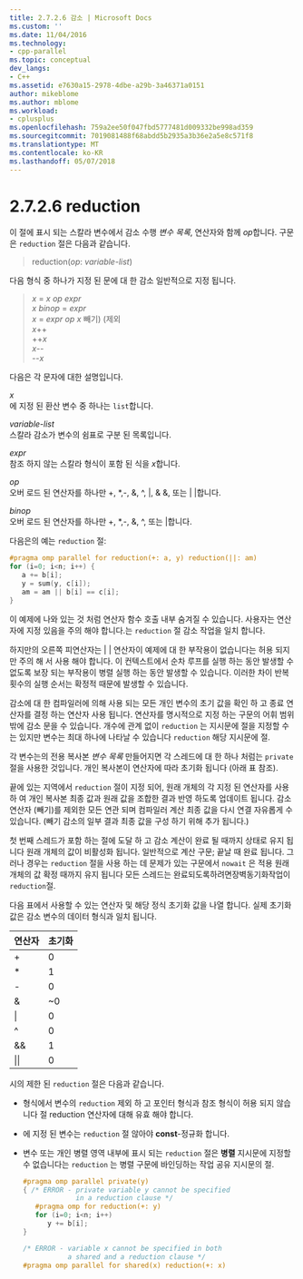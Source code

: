 ```yaml
---
title: 2.7.2.6 감소 | Microsoft Docs
ms.custom: ''
ms.date: 11/04/2016
ms.technology:
- cpp-parallel
ms.topic: conceptual
dev_langs:
- C++
ms.assetid: e7630a15-2978-4dbe-a29b-3a46371a0151
author: mikeblome
ms.author: mblome
ms.workload:
- cplusplus
ms.openlocfilehash: 759a2ee50f047fbd5777481d009332be998ad359
ms.sourcegitcommit: 7019081488f68abdd5b2935a3b36e2a5e8c571f8
ms.translationtype: MT
ms.contentlocale: ko-KR
ms.lasthandoff: 05/07/2018
---
```

# <a name="2726-reduction"></a>2.7.2.6 reduction

이 절에 표시 되는 스칼라 변수에서 감소 수행 *변수 목록*, 연산자와 함께 *op*합니다. 구문은 `reduction` 절은 다음과 같습니다.

> reduction(*op*: *variable-list*)

다음 형식 중 하나가 지정 된 문에 대 한 감소 일반적으로 지정 됩니다.

> *x* = *x* *op* *expr*  
> *x* *binop* = *expr*  
> *x* = *expr* *op* *x* 빼기) (제외  
> *x*++  
> ++*x*  
> *x*--  
> --*x*  

다음은 각 문자에 대한 설명입니다.

*x*  
에 지정 된 환산 변수 중 하나는 `list`합니다.

*variable-list*  
스칼라 감소가 변수의 쉼표로 구분 된 목록입니다.

*expr*  
참조 하지 않는 스칼라 형식이 포함 된 식을 *x*합니다.

*op*  
오버 로드 된 연산자를 하나만 +, &#42;,-, &amp;, ^, &#124;, &amp; &amp;, 또는 &#124; &#124;합니다.

*binop*  
오버 로드 된 연산자를 하나만 +, &#42;,-, &amp;, ^, 또는 &#124;합니다.

다음은의 예는 `reduction` 절:  
  
```cpp  
#pragma omp parallel for reduction(+: a, y) reduction(||: am)  
for (i=0; i<n; i++) {  
   a += b[i];  
   y = sum(y, c[i]);  
   am = am || b[i] == c[i];  
}  
```  
  
이 예제에 나와 있는 것 처럼 연산자 함수 호출 내부 숨겨질 수 있습니다. 사용자는 연산자에 지정 있음을 주의 해야 합니다.는 `reduction` 절 감소 작업을 일치 합니다.

하지만의 오른쪽 피연산자는 &#124; &#124; 연산자이 예제에 대 한 부작용이 없습니다는 허용 되지만 주의 해 서 사용 해야 합니다. 이 컨텍스트에서 순차 루프를 실행 하는 동안 발생할 수 없도록 보장 되는 부작용이 병렬 실행 하는 동안 발생할 수 있습니다. 이러한 차이 반복 횟수의 실행 순서는 확정적 때문에 발생할 수 있습니다.

감소에 대 한 컴파일러에 의해 사용 되는 모든 개인 변수의 초기 값을 확인 하 고 종료 연산자를 결정 하는 연산자 사용 됩니다. 연산자를 명시적으로 지정 하는 구문의 어휘 범위 밖에 감소 문을 수 있습니다. 개수에 관계 없이 `reduction` 는 지시문에 절을 지정할 수는 있지만 변수는 최대 하나에 나타날 수 있습니다 `reduction` 해당 지시문에 절.

각 변수는의 전용 복사본 *변수 목록* 만들어지면 각 스레드에 대 한 하나 처럼는 `private` 절을 사용한 것입니다. 개인 복사본이 연산자에 따라 초기화 됩니다 (아래 표 참조).

끝에 있는 지역에서 `reduction` 절이 지정 되어, 원래 개체의 각 지정 된 연산자를 사용 하 여 개인 복사본 최종 값과 원래 값을 조합한 결과 반영 하도록 업데이트 됩니다. 감소 연산자 (빼기)를 제외한 모든 연관 되며 컴파일러 계산 최종 값을 다시 연결 자유롭게 수 있습니다. (빼기 감소의 일부 결과 최종 값을 구성 하기 위해 추가 됩니다.)

첫 번째 스레드가 포함 하는 절에 도달 하 고 감소 계산이 완료 될 때까지 상태로 유지 됩니다 원래 개체의 값이 비활성화 됩니다.  일반적으로 계산 구문; 끝날 때 완료 됩니다. 그러나 경우는 `reduction` 절을 사용 하는 데 문제가 있는 구문에서 `nowait` 은 적용 원래 개체의 값 확정 때까지 유지 됩니다 모든 스레드는 완료되도록하려면장벽동기화작업이`reduction`절.

다음 표에서 사용할 수 있는 연산자 및 해당 정식 초기화 값을 나열 합니다. 실제 초기화 값은 감소 변수의 데이터 형식과 일치 됩니다.

|연산자|초기화|
|--------------|--------------------|
|+|0|
|&#42;|1|
|-|0|
|&amp;|~0|
|&#124;|0|
|^|0|
|&amp;&amp;|1|
|&#124;&#124;|0|

시의 제한 된 `reduction` 절은 다음과 같습니다.

- 형식에서 변수의 `reduction` 제외 하 고 포인터 형식과 참조 형식이 허용 되지 않습니다 절 reduction 연산자에 대해 유효 해야 합니다.

- 에 지정 된 변수는 `reduction` 절 않아야 **const**-정규화 합니다.

- 변수 또는 개인 병렬 영역 내부에 표시 되는 `reduction` 절은 **병렬** 지시문에 지정할 수 없습니다는 `reduction` 는 병렬 구문에 바인딩하는 작업 공유 지시문의 절.

   ```cpp
   #pragma omp parallel private(y)
   { /* ERROR - private variable y cannot be specified
                in a reduction clause */
      #pragma omp for reduction(+: y)
      for (i=0; i<n; i++)
         y += b[i];
   }
   
   /* ERROR - variable x cannot be specified in both
              a shared and a reduction clause */
   #pragma omp parallel for shared(x) reduction(+: x)
   ```
